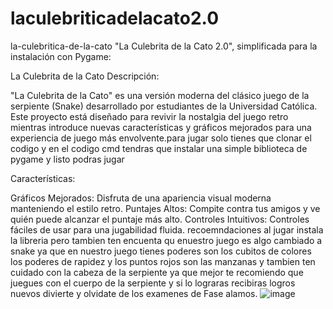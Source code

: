 # laculebriticadelacato2.0
la-culebritica-de-la-cato
 "La Culebrita de la Cato 2.0", simplificada para la instalación con Pygame:

La Culebrita de la Cato Descripción:

"La Culebrita de la Cato" es una versión moderna del clásico juego de la serpiente (Snake) desarrollado por estudiantes de la Universidad Católica. Este proyecto está diseñado para revivir la nostalgia del juego retro mientras introduce nuevas características y gráficos mejorados para una experiencia de juego más envolvente.para jugar solo tienes que clonar el codigo y en el codigo cmd tendras que instalar una simple biblioteca de pygame y listo podras jugar

Características:

Gráficos Mejorados: Disfruta de una apariencia visual moderna manteniendo el estilo retro. Puntajes Altos: Compite contra tus amigos y ve quién puede alcanzar el puntaje más alto. Controles Intuitivos: Controles fáciles de usar para una jugabilidad fluida. 
recoemndaciones al jugar instala la libreria pero tambien ten encuenta qu enuestro juego es algo cambiado a snake ya que en nuestro juego tienes poderes son los cubitos de colores los poderes de rapidez y los puntos rojos son las manzanas y tambien ten cuidado con la cabeza  de la serpiente ya que mejor te recomiendo que juegues con el cuerpo de la serpiente y si lo lograras recibiras logros nuevos divierte y olvidate de los examenes de Fase alamos.
![image](https://github.com/Mongoteo12/laculebriticadelacato2.0/assets/111397532/1f1aa83e-9ea4-4bd3-b9d5-00c0e708219c)
